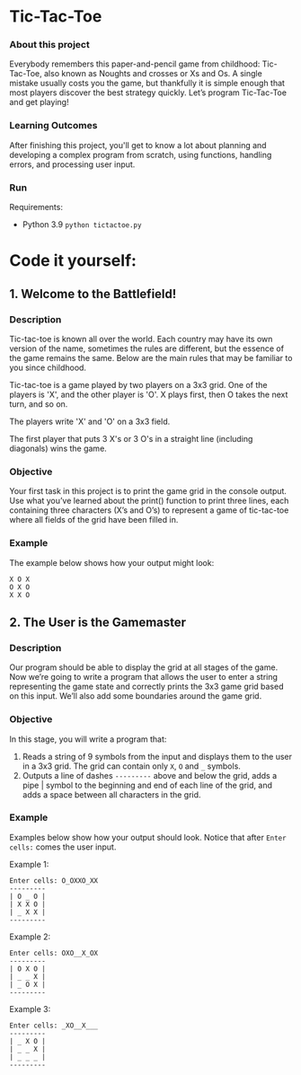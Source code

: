 # Tic-Tac-Toe

### About this project
Everybody remembers this paper-and-pencil game from childhood: Tic-Tac-Toe, also known as Noughts and crosses or Xs and Os. A single mistake usually costs you the game, but thankfully it is simple enough that most players discover the best strategy quickly. Let’s program Tic-Tac-Toe and get playing!

### Learning Outcomes
After finishing this project, you'll get to know a lot about planning and developing a complex program from scratch, using functions, handling errors, and processing user input.

### Run

Requirements:
- Python 3.9
`python tictactoe.py`

# Code it yourself:

## 1. Welcome to the Battlefield!

### Description

Tic-tac-toe is known all over the world. Each country may have its own version of the name, sometimes the rules are different, but the essence of the game remains the same. Below are the main rules that may be familiar to you since childhood.

Tic-tac-toe is a game played by two players on a 3x3 grid. One of the players is 'X', and the other player is 'O'. X plays first, then O takes the next turn, and so on.

The players write 'X' and 'O' on a 3x3 field.

The first player that puts 3 X's or 3 O's in a straight line (including diagonals) wins the game.

### Objective

Your first task in this project is to print the game grid in the console output. Use what you’ve learned about the print() function to print three lines, each containing three characters (X’s and O’s) to represent a game of tic-tac-toe where all fields of the grid have been filled in. 

### Example

The example below shows how your output might look:
```
X O X
O X O
X X O 
```

## 2. The User is the Gamemaster

### Description

Our program should be able to display the grid at all stages of the game. Now we’re going to write a program that allows the user to enter a string representing the game state and correctly prints the 3x3 game grid based on this input. We’ll also add some boundaries around the game grid.

### Objective

In this stage, you will write a program that:

1. Reads a string of 9 symbols from the input and displays them to the user in a 3x3 grid. The grid can contain only `X`, `O` and `_` symbols.
2. Outputs a line of dashes `---------` above and below the grid, adds a pipe | symbol to the beginning and end of each line of the grid, and adds a space between all characters in the grid.

### Example

Examples below show how your output should look.
Notice that after `Enter cells:` comes the user input.

Example 1:
```
Enter cells: O_OXXO_XX
---------
| O _ O |
| X X O |
| _ X X |
---------
```
Example 2:
```
Enter cells: OXO__X_OX
---------
| O X O |
| _ _ X |
| _ O X |
---------
```
Example 3:
```
Enter cells: _XO__X___
---------
| _ X O |
| _ _ X |
| _ _ _ |
---------
```
